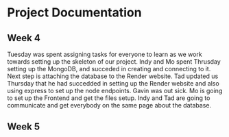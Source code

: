 # Project Documentation

## Week 4

Tuesday was spent assigning tasks for everyone to learn as we work towards setting up the skeleton of our project.
Indy and Mo spent Thrusday setting up the MongoDB, and succeded in creating and connecting to it. Next step is attaching the database to the Render website.
Tad updated us Thursday that he had succedded in setting up the Render website and also using express to set up the node endpoints.
Gavin was out sick.
Mo is going to set up the Frontend and get the files setup.
Indy and Tad are going to communicate and get everybody on the same page about the database.

## Week 5
